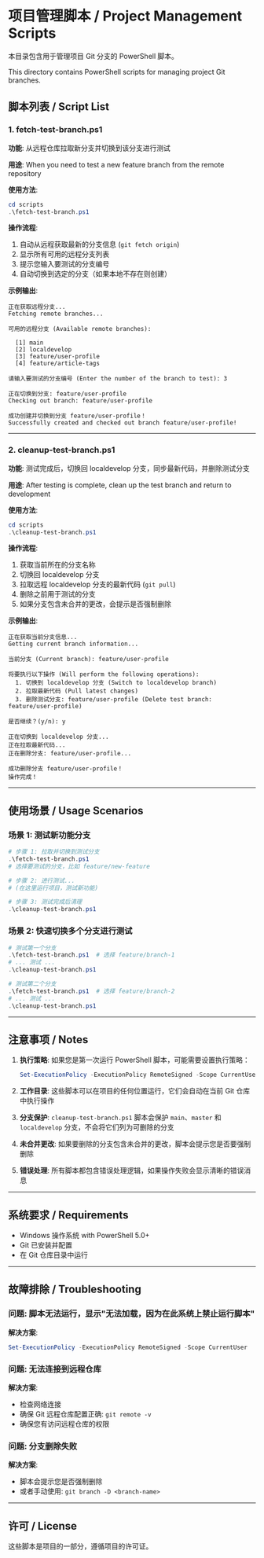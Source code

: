 # 项目管理脚本 / Project Management Scripts

本目录包含用于管理项目 Git 分支的 PowerShell 脚本。

This directory contains PowerShell scripts for managing project Git branches.

## 脚本列表 / Script List

### 1. fetch-test-branch.ps1

**功能**: 从远程仓库拉取新分支并切换到该分支进行测试

**用途**: When you need to test a new feature branch from the remote repository

**使用方法**:
```powershell
cd scripts
.\fetch-test-branch.ps1
```

**操作流程**:
1. 自动从远程获取最新的分支信息 (`git fetch origin`)
2. 显示所有可用的远程分支列表
3. 提示您输入要测试的分支编号
4. 自动切换到选定的分支（如果本地不存在则创建）

**示例输出**:
```
正在获取远程分支...
Fetching remote branches...

可用的远程分支 (Available remote branches):

  [1] main
  [2] localdevelop
  [3] feature/user-profile
  [4] feature/article-tags

请输入要测试的分支编号 (Enter the number of the branch to test): 3

正在切换到分支: feature/user-profile
Checking out branch: feature/user-profile

成功创建并切换到分支 feature/user-profile！
Successfully created and checked out branch feature/user-profile!
```

---

### 2. cleanup-test-branch.ps1

**功能**: 测试完成后，切换回 localdevelop 分支，同步最新代码，并删除测试分支

**用途**: After testing is complete, clean up the test branch and return to development

**使用方法**:
```powershell
cd scripts
.\cleanup-test-branch.ps1
```

**操作流程**:
1. 获取当前所在的分支名称
2. 切换回 localdevelop 分支
3. 拉取远程 localdevelop 分支的最新代码 (`git pull`)
4. 删除之前用于测试的分支
5. 如果分支包含未合并的更改，会提示是否强制删除

**示例输出**:
```
正在获取当前分支信息...
Getting current branch information...

当前分支 (Current branch): feature/user-profile

将要执行以下操作 (Will perform the following operations):
  1. 切换到 localdevelop 分支 (Switch to localdevelop branch)
  2. 拉取最新代码 (Pull latest changes)
  3. 删除测试分支: feature/user-profile (Delete test branch: feature/user-profile)

是否继续？(y/n): y

正在切换到 localdevelop 分支...
正在拉取最新代码...
正在删除分支: feature/user-profile...

成功删除分支 feature/user-profile！
操作完成！
```

---

## 使用场景 / Usage Scenarios

### 场景 1: 测试新功能分支
```powershell
# 步骤 1: 拉取并切换到测试分支
.\fetch-test-branch.ps1
# 选择要测试的分支，比如 feature/new-feature

# 步骤 2: 进行测试...
# (在这里运行项目，测试新功能)

# 步骤 3: 测试完成后清理
.\cleanup-test-branch.ps1
```

### 场景 2: 快速切换多个分支进行测试
```powershell
# 测试第一个分支
.\fetch-test-branch.ps1  # 选择 feature/branch-1
# ... 测试 ...
.\cleanup-test-branch.ps1

# 测试第二个分支
.\fetch-test-branch.ps1  # 选择 feature/branch-2
# ... 测试 ...
.\cleanup-test-branch.ps1
```

---

## 注意事项 / Notes

1. **执行策略**: 如果您是第一次运行 PowerShell 脚本，可能需要设置执行策略：
   ```powershell
   Set-ExecutionPolicy -ExecutionPolicy RemoteSigned -Scope CurrentUser
   ```

2. **工作目录**: 这些脚本可以在项目的任何位置运行，它们会自动在当前 Git 仓库中执行操作

3. **分支保护**: `cleanup-test-branch.ps1` 脚本会保护 `main`、`master` 和 `localdevelop` 分支，不会将它们列为可删除的分支

4. **未合并更改**: 如果要删除的分支包含未合并的更改，脚本会提示您是否要强制删除

5. **错误处理**: 所有脚本都包含错误处理逻辑，如果操作失败会显示清晰的错误消息

---

## 系统要求 / Requirements

- Windows 操作系统 with PowerShell 5.0+
- Git 已安装并配置
- 在 Git 仓库目录中运行

---

## 故障排除 / Troubleshooting

### 问题: 脚本无法运行，显示"无法加载，因为在此系统上禁止运行脚本"

**解决方案**: 
```powershell
Set-ExecutionPolicy -ExecutionPolicy RemoteSigned -Scope CurrentUser
```

### 问题: 无法连接到远程仓库

**解决方案**: 
- 检查网络连接
- 确保 Git 远程仓库配置正确: `git remote -v`
- 确保您有访问远程仓库的权限

### 问题: 分支删除失败

**解决方案**: 
- 脚本会提示您是否强制删除
- 或者手动使用: `git branch -D <branch-name>`

---

## 许可 / License

这些脚本是项目的一部分，遵循项目的许可证。
